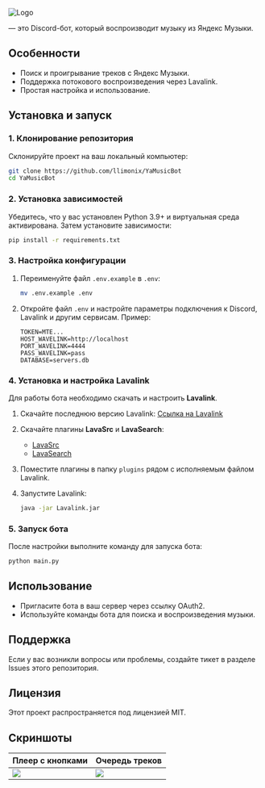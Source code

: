 ![Logo](https://github.com/user-attachments/assets/bffa69ff-51e8-4e54-bf4b-741e2663ed98)

— это Discord-бот, который воспроизводит музыку из Яндекс Музыки.

## Особенности
- Поиск и проигрывание треков с Яндекс Музыки.
- Поддержка потокового воспроизведения через Lavalink.
- Простая настройка и использование.

## Установка и запуск

### 1. Клонирование репозитория
Склонируйте проект на ваш локальный компьютер:

```bash
git clone https://github.com/llimonix/YaMusicBot
cd YaMusicBot
```

### 2. Установка зависимостей
Убедитесь, что у вас установлен Python 3.9+ и виртуальная среда активирована. Затем установите зависимости:

```bash
pip install -r requirements.txt
```

### 3. Настройка конфигурации
1. Переименуйте файл `.env.example` в `.env`:
    ```bash
    mv .env.example .env
    ```
2. Откройте файл `.env` и настройте параметры подключения к Discord, Lavalink и другим сервисам. Пример:
    ```env
    TOKEN=MTE...
    HOST_WAVELINK=http://localhost
    PORT_WAVELINK=4444
    PASS_WAVELINK=pass
    DATABASE=servers.db
    ```

### 4. Установка и настройка Lavalink
Для работы бота необходимо скачать и настроить **Lavalink**.  

1. Скачайте последнюю версию Lavalink:
   [Ссылка на Lavalink](https://github.com/lavalink-devs/Lavalink/releases)

2. Скачайте плагины **LavaSrc** и **LavaSearch**:
   - [LavaSrc](https://github.com/topi314/LavaSrc)
   - [LavaSearch](https://github.com/topi314/LavaSearch)

3. Поместите плагины в папку `plugins` рядом с исполняемым файлом Lavalink.

4. Запустите Lavalink:
    ```bash
    java -jar Lavalink.jar
    ```

### 5. Запуск бота
После настройки выполните команду для запуска бота:

```bash
python main.py
```

## Использование
- Пригласите бота в ваш сервер через ссылку OAuth2.
- Используйте команды бота для поиска и воспроизведения музыки.

## Поддержка
Если у вас возникли вопросы или проблемы, создайте тикет в разделе Issues этого репозитория.

## Лицензия
Этот проект распространяется под лицензией MIT.

## Скриншоты

| Плеер с кнопками  | Очередь треков |
| ------------- | ------------- |
| ![](https://github.com/user-attachments/assets/04b04a5e-f186-4244-9c6d-da6fc27b1406)  | ![](https://github.com/user-attachments/assets/ae46c1ed-fb1c-4742-8679-91257c611447)  |
